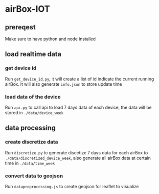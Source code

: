 # airBox-IOT

## prereqest
Make sure to have python and node installed

## load realtime data

### get device id
Run `get_device_id.py`, it will create a list of id indicate the current running airBox. It will also generate `info.json` to store update time

### load data of the device

Run `api.py` to call api to load 7 days data of each device, the data will be stored in `./data/device_week`

## data processing

### create discretize data

Run `discretize.py` to generate discetize 7 days data for each airBox to `./data/discretized_device_week`, also generate all airBox data at certain time in `./data/time_week`

### convert data to geojson

Run `datapreprocessing.js` to create geojson for leaflet to visualize
